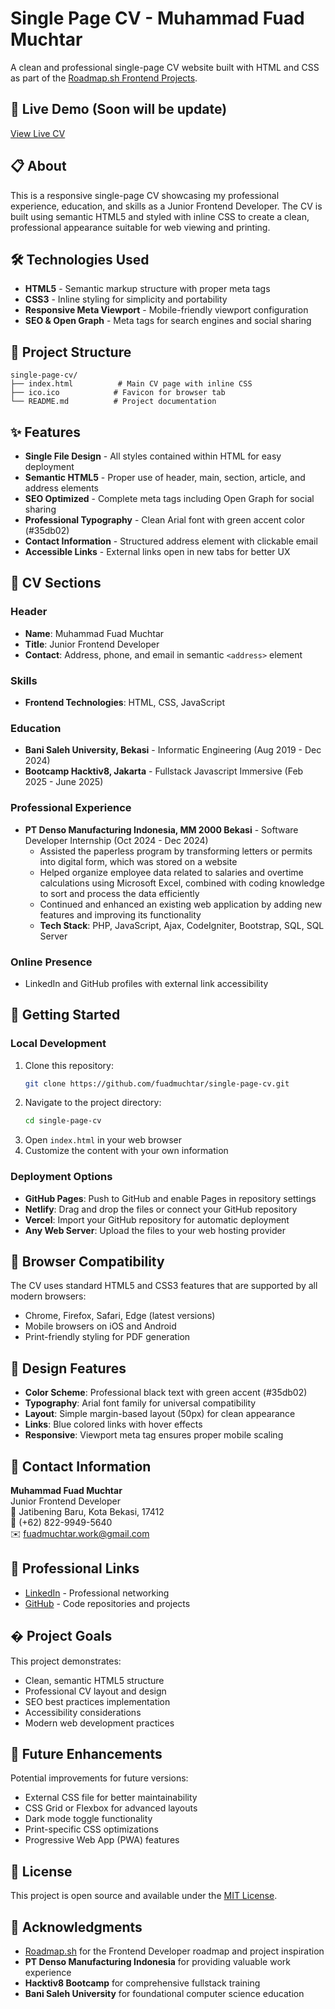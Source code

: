 # Single Page CV - Muhammad Fuad Muchtar

A clean and professional single-page CV website built with HTML and CSS as part of the [Roadmap.sh Frontend Projects](https://roadmap.sh/projects/single-page-cv).

## 🚀 Live Demo (Soon will be update)

[View Live CV](https://example.com/cv)

## 📋 About

This is a responsive single-page CV showcasing my professional experience, education, and skills as a Junior Frontend Developer. The CV is built using semantic HTML5 and styled with inline CSS to create a clean, professional appearance suitable for web viewing and printing.

## 🛠️ Technologies Used

- **HTML5** - Semantic markup structure with proper meta tags
- **CSS3** - Inline styling for simplicity and portability
- **Responsive Meta Viewport** - Mobile-friendly viewport configuration
- **SEO & Open Graph** - Meta tags for search engines and social sharing

## 📂 Project Structure

```
single-page-cv/
├── index.html          # Main CV page with inline CSS
├── ico.ico            # Favicon for browser tab
└── README.md          # Project documentation
```

## ✨ Features

- **Single File Design** - All styles contained within HTML for easy deployment
- **Semantic HTML5** - Proper use of header, main, section, article, and address elements
- **SEO Optimized** - Complete meta tags including Open Graph for social sharing
- **Professional Typography** - Clean Arial font with green accent color (#35db02)
- **Contact Information** - Structured address element with clickable email
- **Accessible Links** - External links open in new tabs for better UX

## 🎯 CV Sections

### Header
- **Name**: Muhammad Fuad Muchtar
- **Title**: Junior Frontend Developer
- **Contact**: Address, phone, and email in semantic `<address>` element

### Skills
- **Frontend Technologies**: HTML, CSS, JavaScript

### Education
- **Bani Saleh University, Bekasi** - Informatic Engineering (Aug 2019 - Dec 2024)
- **Bootcamp Hacktiv8, Jakarta** - Fullstack Javascript Immersive (Feb 2025 - June 2025)

### Professional Experience
- **PT Denso Manufacturing Indonesia, MM 2000 Bekasi** - Software Developer Internship (Oct 2024 - Dec 2024)
  - Assisted the paperless program by transforming letters or permits into digital form, which was stored on a website
  - Helped organize employee data related to salaries and overtime calculations using Microsoft Excel, combined with coding knowledge to sort and process the data efficiently
  - Continued and enhanced an existing web application by adding new features and improving its functionality
  - **Tech Stack**: PHP, JavaScript, Ajax, CodeIgniter, Bootstrap, SQL, SQL Server

### Online Presence
- LinkedIn and GitHub profiles with external link accessibility

## 🚀 Getting Started

### Local Development
1. Clone this repository:
   ```bash
   git clone https://github.com/fuadmuchtar/single-page-cv.git
   ```
2. Navigate to the project directory:
   ```bash
   cd single-page-cv
   ```
3. Open `index.html` in your web browser
4. Customize the content with your own information

### Deployment Options
- **GitHub Pages**: Push to GitHub and enable Pages in repository settings
- **Netlify**: Drag and drop the files or connect your GitHub repository
- **Vercel**: Import your GitHub repository for automatic deployment
- **Any Web Server**: Upload the files to your web hosting provider

## 📱 Browser Compatibility

The CV uses standard HTML5 and CSS3 features that are supported by all modern browsers:
- Chrome, Firefox, Safari, Edge (latest versions)
- Mobile browsers on iOS and Android
- Print-friendly styling for PDF generation

## 🎨 Design Features

- **Color Scheme**: Professional black text with green accent (#35db02)
- **Typography**: Arial font family for universal compatibility
- **Layout**: Simple margin-based layout (50px) for clean appearance
- **Links**: Blue colored links with hover effects
- **Responsive**: Viewport meta tag ensures proper mobile scaling

## 📧 Contact Information

**Muhammad Fuad Muchtar**  
Junior Frontend Developer  
📍 Jatibening Baru, Kota Bekasi, 17412  
📱 (+62) 822-9949-5640  
✉️ [fuadmuchtar.work@gmail.com](mailto:fuadmuchtar.work@gmail.com)

## 🔗 Professional Links

- [LinkedIn](https://www.linkedin.com/in/mfuadmuchtar/) - Professional networking
- [GitHub](https://github.com/fuadmuchtar) - Code repositories and projects

## � Project Goals

This project demonstrates:
- Clean, semantic HTML5 structure
- Professional CV layout and design
- SEO best practices implementation
- Accessibility considerations
- Modern web development practices

## 🔄 Future Enhancements

Potential improvements for future versions:
- External CSS file for better maintainability
- CSS Grid or Flexbox for advanced layouts
- Dark mode toggle functionality
- Print-specific CSS optimizations
- Progressive Web App (PWA) features

## 📝 License

This project is open source and available under the [MIT License](LICENSE).

## 🙏 Acknowledgments

- [Roadmap.sh](https://roadmap.sh) for the Frontend Developer roadmap and project inspiration
- **PT Denso Manufacturing Indonesia** for providing valuable work experience
- **Hacktiv8 Bootcamp** for comprehensive fullstack training
- **Bani Saleh University** for foundational computer science education